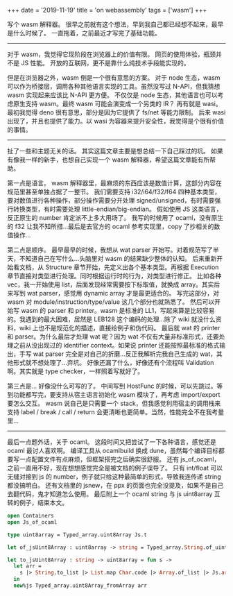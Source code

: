 +++
date = '2019-11-19'
title = 'on webassembly'
tags = ['wasm']
+++

写个 wasm 解释器。
很早之前就有这个想法，早到我自己都已经想不起来，最早是什么时候了。
一直拖着，之前最近才写完了基础功能。

---

对于 wasm，我觉得它现阶段在浏览器上的价值有限。
网页的使用体验，瓶颈并不是 JS 性能。
开放的互联网，更不是靠什么纯技术手段能实现的。

但是在浏览器之外，wasm 倒是一个很有意思的方案。
对于 node 生态，wasm 可以作为桥接层，调用各种其他语言实现的工具。虽然没写过 N-API，但我猜想 wasm 实现起来应该比 N-API 更方便。
不仅仅是 node 生态，其他语言也可以考虑原生支持 wasm。最终 wasm 可能会演变成一个另类的 IR？
再有就是 wasi。最初我觉得 deno 很有意思，部分是因为它提供了 fs/net 等能力限制。
后来 wasi 出现了，并且也提供了能力。以 wasi 为容器来提升安全性，我觉得是个很有价值的事情。

---

扯了一些和主题无关的话。
其实这篇文章主要是想总结一下自己踩过的坑。
如果有像我一样的新手，也想自己实现一个 wasm 解释器，希望这篇文章能有所帮助。

第一点是语言。
wasm 解释器里，最麻烦的东西应该是数值计算，这部分内容在规范里甚至单独占据了一整节。
我们需要支持 i32/i64/f32/f64 四种基本类型，要对数值进行各种操作，部分操作需要分开处理 signed/unsigned，有时需要强行转换类型，有时需要处理 little-endian/big-endian。
假如使用 JS 这类语言，反正原生的 number 肯定派不上多大用场了。
我写的时候用了 ocaml，没有原生的 f32 让我不知所措…最后是去官方的 ocaml 参考实现里，copy 了抄相关的数值操作…

第二点是顺序。
最早最早的时候，我想从 wat parser 开始写。对着规范写了半天，不知道自己在写什么…头脑里对 wasm 的结果缺少整体的认知。
后来重新开始看文档，从 Structure 章节开始，先定义出各个基本类型。再根据 Execution 章节直接对类型进行处理。同时根据运行时的行为，对类型进行修正。
比如各种 vec，我一开始使用 list，后面发现经常需要按下标取值，就换成 array。其实后来写到 wat parser，感觉用 dynamic array 才是最更适合的。
写完这部分，对 wasm 对 module/instruction/type/value 这几个部分也就熟悉了。
然后可以开始写 wasm 的 parser 和 printer。wasm 是标准的 LL1，写起来算是比较容易的。我遇到的最大困难，居然是 LEB128 这个编码的处理…除了 wiki 就没什么资料，wiki 上也不是规范化的描述，直接给例子和伪代码。
最后就 wat 的 printer 和 parser。为什么最后才处理 wat 呢？因为 wat 不仅有大量非标准形式，还要处理之前从没出现过的 identifier context。如果说 printer 还能按照最标准的格式输出，手写 wat parser 完全是对自己的折磨…反正我解析完我自己生成的 wat，其他形式就不想处理了…弃坑。
好像还漏了什么，好像还有个流程叫 Validation 啊。其实就是 type checker，一样照着写就好了。

第三点是…
好像没什么可写的了。
中间写到 HostFunc 的时候，可以先跳过。等到功能都写完，要支持从宿主语言初始化 wasm 模块了，再考虑 import/export 要怎么交互。
wasm 说自己是只需要一个 stack，但我感觉利用宿主的调用栈来支持 label / break / call / return 会更清晰也更简单。当然，性能完全不在我考量里…

---

最后一点题外话，关于 ocaml。
这段时间又把尝试了一下各种语言，感觉还是 ocaml 最讨人喜欢啊。
编译工具从 ocamlbuild 换成 dune，虽然每个编译目标都要写一点配置文件有点麻烦，但框架搭完之后确实很舒服。
还有 js_of_ocaml，之前一直用不好，现在想想感觉完全是被文档的例子误导了。
只有 int/float 可以无缝对接到 js 的 number，例子就只给这种最简单的形式，导致我连传递 string 都没搞明白。
还有文档里的 jsnew，在 ppx 的页面也完全没提及，如果不是自己去翻代码，鬼才知道怎么使用。
最后附上一个 ocaml string 与 js uint8array 互转的例子，结束本文。

```ocaml
open Containers
open Js_of_ocaml

type uint8array = Typed_array.uint8Array Js.t

let of_jsUint8Array : uint8array -> string = Typed_array.String.of_uint8Array

let to_jsUint8Array : string -> uint8array = fun s ->
  let arr =
    s |> String.to_list |> List.map Char.code |> Array.of_list |> Js.array
  in
  new%js Typed_array.uint8Array_fromArray arr
```
